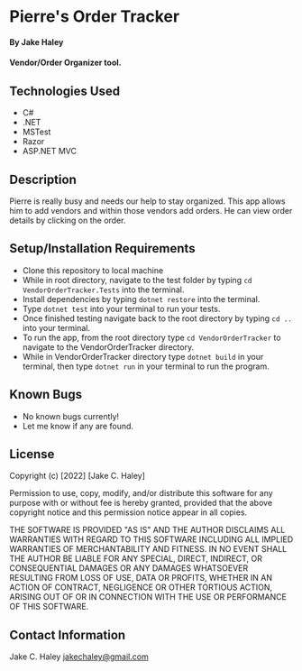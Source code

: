 # Pierre's Order Tracker

#### By Jake Haley

#### Vendor/Order Organizer tool.

## Technologies Used

* C#
* .NET
* MSTest
* Razor
* ASP.NET MVC

## Description

Pierre is really busy and needs our help to stay organized. This app allows him to add vendors and within those vendors add orders. He can view order details by clicking on the order.

## Setup/Installation Requirements

* Clone this repository to local machine
* While in root directory, navigate to the test folder by typing `cd VendorOrderTracker.Tests` into the terminal.
* Install dependencies by typing `dotnet restore` into the terminal.
* Type `dotnet test` into your terminal to run your tests.
* Once finished testing navigate back to the root directory by typing `cd ..` into your terminal.
* To run the app, from the root directory type `cd VendorOrderTracker` to navigate to the VendorOrderTracker directory.
* While in VendorOrderTracker directory type `dotnet build` in your terminal, then type `dotnet run` in your terminal to run the program.


## Known Bugs

* No known bugs currently!
* Let me know if any are found.


## License

Copyright (c) [2022] [Jake C. Haley]

Permission to use, copy, modify, and/or distribute this software for any purpose with or without fee is hereby granted, provided that the above copyright notice and this permission notice appear in all copies.

THE SOFTWARE IS PROVIDED "AS IS" AND THE AUTHOR DISCLAIMS ALL WARRANTIES WITH REGARD TO THIS SOFTWARE INCLUDING ALL IMPLIED WARRANTIES OF MERCHANTABILITY AND FITNESS. IN NO EVENT SHALL THE AUTHOR BE LIABLE FOR ANY SPECIAL, DIRECT, INDIRECT, OR CONSEQUENTIAL DAMAGES OR ANY DAMAGES WHATSOEVER RESULTING FROM LOSS OF USE, DATA OR PROFITS, WHETHER IN AN ACTION OF CONTRACT, NEGLIGENCE OR OTHER TORTIOUS ACTION, ARISING OUT OF OR IN CONNECTION WITH THE USE OR PERFORMANCE OF THIS SOFTWARE.

## Contact Information
Jake C. Haley
jakechaley@gmail.com
